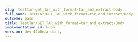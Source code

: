 ```yaml
---
slug: testtar-get_tar_with_format-tar_and_extract-body
full_name: TestTar/GET_TAR_with_format=tar_and_extract/Body
outcome: pass
title: TestTar/GET_TAR_with_format=tar_and_extract/Body
implementation_id: kubo
version: dev-44b0eaa-dirty
---
```


